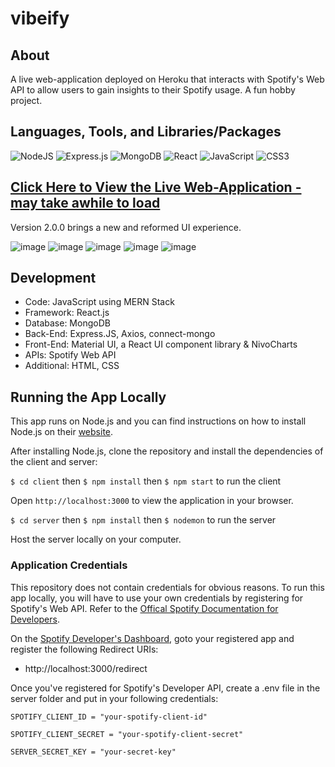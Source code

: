 # vibeify

## About
A live web-application deployed on Heroku that interacts with Spotify's Web API to allow users to gain insights to their Spotify usage. A fun hobby project.

## Languages, Tools, and Libraries/Packages
![NodeJS](https://img.shields.io/badge/node.js-6DA55F?style=for-the-badge&logo=node.js&logoColor=white) ![Express.js](https://img.shields.io/badge/express.js-%23404d59.svg?style=for-the-badge&logo=express&logoColor=%2361DAFB) ![MongoDB](https://img.shields.io/badge/MongoDB-%234ea94b.svg?style=for-the-badge&logo=mongodb&logoColor=white) ![React](https://img.shields.io/badge/react-%2320232a.svg?style=for-the-badge&logo=react&logoColor=%2361DAFB) ![JavaScript](https://img.shields.io/badge/javascript-%23323330.svg?style=for-the-badge&logo=javascript&logoColor=%23F7DF1E) ![CSS3](https://img.shields.io/badge/css3-%231572B6.svg?style=for-the-badge&logo=css3&logoColor=white)

## [Click Here to View the Live Web-Application - may take awhile to load](https://vibeify-1cdb0dbbe555.herokuapp.com/home)

Version 2.0.0 brings a new and reformed UI experience.

![image](https://github.com/lukarh/vibeify/assets/65103724/10e3a8d2-0eab-4eb8-93fe-685569fc5b0e)
![image](https://github.com/lukarh/vibeify/assets/65103724/6ea5917d-ed25-4849-85eb-b7e82f1b72ab)
![image](https://github.com/lukarh/vibeify/assets/65103724/cb027faf-20d7-4c1d-a628-9820f6851dbb)
![image](https://github.com/lukarh/vibeify/assets/65103724/da65c0ca-c082-4c00-bddc-8e75434cbbbe)
![image](https://github.com/lukarh/vibeify/assets/65103724/bda03f9b-ebbf-4288-8055-6643717bd95d)

## Development

- Code: JavaScript using MERN Stack
- Framework: React.js
- Database: MongoDB
- Back-End: Express.JS, Axios, connect-mongo
- Front-End: Material UI, a React UI component library & NivoCharts
- APIs: Spotify Web API
- Additional: HTML, CSS

## Running the App Locally

This app runs on Node.js and you can find instructions on how to install Node.js on their [website](https://nodejs.org/download/).

After installing Node.js, clone the repository and install the dependencies of the client and server:

`$ cd client` then `$ npm install` then `$ npm start` to run the client

Open `http://localhost:3000` to view the application in your browser.

`$ cd server` then `$ npm install` then `$ nodemon` to run the server

Host the server locally on your computer.

### Application Credentials

This repository does not contain credentials for obvious reasons. To run this app locally, you will have to use your own credentials by registering for Spotify's Web API. Refer to the [Offical Spotify Documentation for Developers](https://developer.spotify.com/).

On the [Spotify Developer's Dashboard](https://developer.spotify.com/dashboard), goto your registered app and register the following Redirect URIs:

- http://localhost:3000/redirect

Once you've registered for Spotify's Developer API, create a .env file in the server folder and put in your following credentials:

`SPOTIFY_CLIENT_ID = "your-spotify-client-id"`

`SPOTIFY_CLIENT_SECRET = "your-spotify-client-secret"`

`SERVER_SECRET_KEY = "your-secret-key"`


